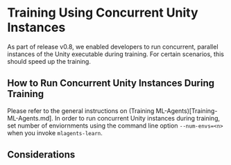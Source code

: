 # Training Using Concurrent Unity Instances

As part of release v0.8, we enabled developers to run concurrent, parallel instances of the Unity executable during training. For certain scenarios, this should speed up the training.  

## How to Run Concurrent Unity Instances During Training

Please refer to the general instructions on (Training ML-Agents)[Training-ML-Agents.md].  In order to run concurrent Unity instances during training, set number of enviornments using the command line option `--num-envs=<n>` when you invoke `mlagents-learn`.

## Considerations


